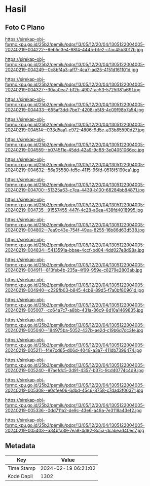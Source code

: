 # Hasil

## Foto C Plano

https://sirekap-obj-formc.kpu.go.id/25b2/pemilu/pdpr/13/05/12/20/04/1305122004005-20240219-004222--9eb5c3e4-98f4-4445-b1e2-c1ac45b3017b.jpg

https://sirekap-obj-formc.kpu.go.id/25b2/pemilu/pdpr/13/05/12/20/04/1305122004005-20240219-004249--0c8bf4a3-aff7-4ca7-ad25-4151d161101d.jpg

https://sirekap-obj-formc.kpu.go.id/25b2/pemilu/pdpr/13/05/12/20/04/1305122004005-20240219-004327--30aa0ea7-b12b-4907-ac53-5725ff81a69f.jpg

https://sirekap-obj-formc.kpu.go.id/25b2/pemilu/pdpr/13/05/12/20/04/1305122004005-20240219-004433--655af3dd-7be7-4208-b5f8-4c09f98b7a54.jpg

https://sirekap-obj-formc.kpu.go.id/25b2/pemilu/pdpr/13/05/12/20/04/1305122004005-20240219-004514--033d5aa1-e972-4806-9d5e-a33b85590d27.jpg

https://sirekap-obj-formc.kpu.go.id/25b2/pemilu/pdpr/13/05/12/20/04/1305122004005-20240219-004559--b0745f1e-45dd-42a9-9c88-3e04051066cc.jpg

https://sirekap-obj-formc.kpu.go.id/25b2/pemilu/pdpr/13/05/12/20/04/1305122004005-20240219-004632--56a05580-fd5c-4115-96fd-0518f5190ca1.jpg

https://sirekap-obj-formc.kpu.go.id/25b2/pemilu/pdpr/13/05/12/20/04/1305122004005-20240219-004700--51325a63-c7ea-4439-b100-68284bb84871.jpg

https://sirekap-obj-formc.kpu.go.id/25b2/pemilu/pdpr/13/05/12/20/04/1305122004005-20240219-004735--91557455-447f-4c28-a6ea-438fd4018995.jpg

https://sirekap-obj-formc.kpu.go.id/25b2/pemilu/pdpr/13/05/12/20/04/1305122004005-20240219-004802--7ea9c43e-754f-49ea-8255-16b86d63d538.jpg

https://sirekap-obj-formc.kpu.go.id/25b2/pemilu/pdpr/13/05/12/20/04/1305122004005-20240219-004834--5413591a-bbae-4ccf-bd04-4dd027e8d98a.jpg

https://sirekap-obj-formc.kpu.go.id/25b2/pemilu/pdpr/13/05/12/20/04/1305122004005-20240219-004911--813feb4b-235a-4f99-959e-c8279e2803ab.jpg

https://sirekap-obj-formc.kpu.go.id/25b2/pemilu/pdpr/13/05/12/20/04/1305122004005-20240219-004940--c229fb03-b845-4cb9-89d5-f7a0bf80961d.jpg

https://sirekap-obj-formc.kpu.go.id/25b2/pemilu/pdpr/13/05/12/20/04/1305122004005-20240219-005007--cc64a7c7-a8bb-431a-86c9-8d10a1469835.jpg

https://sirekap-obj-formc.kpu.go.id/25b2/pemilu/pdpr/13/05/12/20/04/1305122004005-20240219-005040--184975ba-5052-437b-ae2d-c19b6d7dc3fe.jpg

https://sirekap-obj-formc.kpu.go.id/25b2/pemilu/pdpr/13/05/12/20/04/1305122004005-20240219-005211--f4e7cd65-d06d-4048-a3a7-411db7396474.jpg

https://sirekap-obj-formc.kpu.go.id/25b2/pemilu/pdpr/13/05/12/20/04/1305122004005-20240219-005240--87aefdc5-3d91-4357-b37c-9cd40774c4d9.jpg

https://sirekap-obj-formc.kpu.go.id/25b2/pemilu/pdpr/13/05/12/20/04/1305122004005-20240219-005308--e0cfee06-6dbd-45c6-8758-c7dad3f06371.jpg

https://sirekap-obj-formc.kpu.go.id/25b2/pemilu/pdpr/13/05/12/20/04/1305122004005-20240219-005336--0dd711a2-de9c-43e6-a49a-7e3118a43ef2.jpg

https://sirekap-obj-formc.kpu.go.id/25b2/pemilu/pdpr/13/05/12/20/04/1305122004005-20240219-005403--a34bfa39-7ea8-4d92-8c5a-dcabead40ec7.jpg


## Metadata

| Key        | Value               |
| ---------- | ------------------- |
| Time Stamp | 2024-02-19 06:21:02 |
| Kode Dapil | 1302                |



